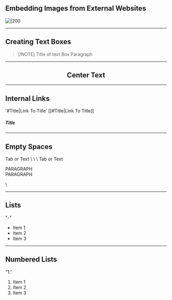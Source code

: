 ## Embedding Images from External Websites
![|200](https://i.imgur.com/w9QSjKE.jpeg)

---

## Creating Text Boxes
> [!NOTE] Title of text Box
> Paragraph

---

<center><h2>Center Text</h2></center>

---

## Internal Links
'#Title|Link To Title'
[[#Title|Link To Title]]
##### Title

---

## Empty Spaces
Tab or Text
\\
\\
\\
Tab or Text

PARAGRAPH
\
PARAGRAPH

	
\
	

---

## Lists
"-"
- Item 1
- Item 2
- Item 3

---
## Numbered Lists
"1." 
1. Item 1
2. Item 2
3. Item 3
